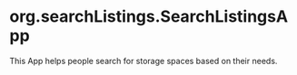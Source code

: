 # org.searchListings.SearchListingsApp
This App helps people search for storage spaces based on their needs.
